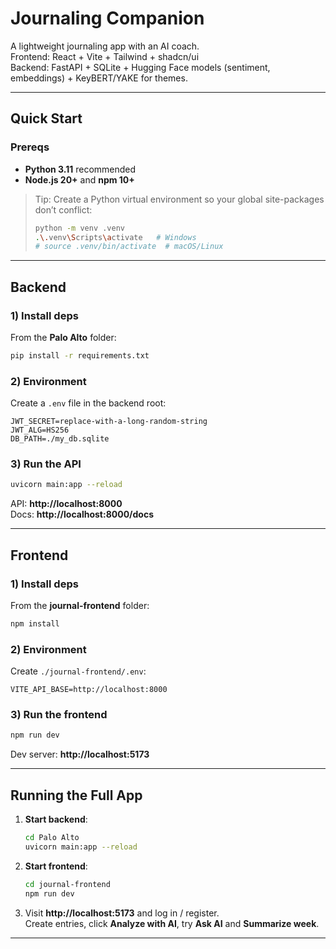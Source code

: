 # Journaling Companion

A lightweight journaling app with an AI coach.  
Frontend: React + Vite + Tailwind + shadcn/ui  
Backend: FastAPI + SQLite + Hugging Face models (sentiment, embeddings) + KeyBERT/YAKE for themes.

---

## Quick Start

### Prereqs
- **Python 3.11** recommended
- **Node.js 20+** and **npm 10+**

> Tip: Create a Python virtual environment so your global site-packages don’t conflict:
> ```bash
> python -m venv .venv
> .\.venv\Scripts\activate   # Windows
> # source .venv/bin/activate  # macOS/Linux
> ```

---

## Backend

### 1) Install deps
From the **Palo Alto** folder:
```bash
pip install -r requirements.txt
```

### 2) Environment
Create a `.env` file in the backend root:

```
JWT_SECRET=replace-with-a-long-random-string
JWT_ALG=HS256
DB_PATH=./my_db.sqlite
```

### 3) Run the API
```bash
uvicorn main:app --reload
```

API: **http://localhost:8000**  
Docs: **http://localhost:8000/docs**

---

## Frontend

### 1) Install deps
From the **journal-frontend** folder:
```bash
npm install
```

### 2) Environment
Create `./journal-frontend/.env`:

```
VITE_API_BASE=http://localhost:8000
```

### 3) Run the frontend
```bash
npm run dev
```

Dev server: **http://localhost:5173**

---


## Running the Full App

1. **Start backend**:
   ```bash
   cd Palo Alto
   uvicorn main:app --reload
   ```
2. **Start frontend**:
   ```bash
   cd journal-frontend
   npm run dev
   ```
3. Visit **http://localhost:5173** and log in / register.  
   Create entries, click **Analyze with AI**, try **Ask AI** and **Summarize week**.

---



